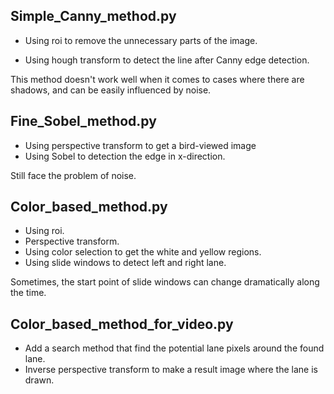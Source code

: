 ## Simple_Canny_method.py

* Using roi to remove the unnecessary parts of the image.

* Using hough transform to detect the line after Canny edge detection.

This method doesn't work well when it comes to cases where there are shadows, and can be easily influenced by noise.



## Fine_Sobel_method.py

* Using perspective transform to get a bird-viewed image
* Using Sobel to detection the edge in x-direction.

Still face the problem of noise.



## Color_based_method.py

* Using roi.
* Perspective transform.
* Using color selection to get the white and yellow regions.
* Using slide windows to detect left and right lane.

Sometimes, the start point of slide windows can change dramatically along the time.



## Color_based_method_for_video.py

* Add a search method that find the potential lane pixels around the found lane.
* Inverse perspective transform to make a result image where the lane is drawn.